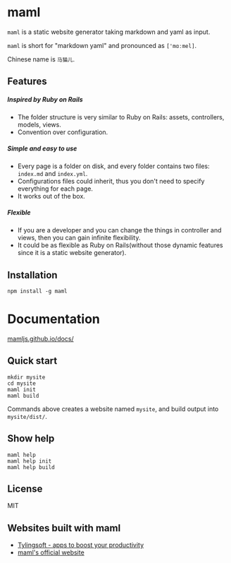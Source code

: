# maml

`maml` is a static website generator taking markdown and yaml as input.

`maml` is short for "markdown yaml" and pronounced as `['mɑːmel]`.

Chinese name is `马猫儿`.


## Features

##### Inspired by Ruby on Rails

- The folder structure is very similar to Ruby on Rails: assets, controllers, models, views.
- Convention over configuration.


##### Simple and easy to use

- Every page is a folder on disk, and every folder contains two files: `index.md` and `index.yml`.
- Configurations files could inherit, thus you don't need to specify everything for each page.
- It works out of the box.


##### Flexible

- If you are a developer and you can change the things in controller and views, then you can gain infinite flexibility.
- It could be as flexible as Ruby on Rails(without those dynamic features since it is a static website generator).


## Installation

```shell
npm install -g maml
```


# Documentation

[mamljs.github.io/docs/](http://mamljs.github.io/docs/)


## Quick start

```shell
mkdir mysite
cd mysite
maml init
maml build
```

Commands above creates a website named `mysite`, and build output into `mysite/dist/`.


## Show help

```shell
maml help
maml help init
maml help build
```


## License

MIT


## Websites built with maml

- [Tylingsoft - apps to boost your productivity](https://tylingsoft.com)
- [maml's official website](http://mamljs.github.io/)
